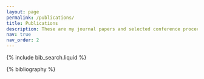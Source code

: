 ```yaml
---
layout: page
permalink: /publications/
title: Publications
description: These are my journal papers and selected conference proceedings in reverse chronological order. Please see my <a href='https://scholar.google.com/citations?user=5iMfGscAAAAJ'>Google Scholar</a> for up-to-date or a more comprehensive list.
nav: true
nav_order: 2
---
```


<!-- _pages/publications.md -->

<!-- Bibsearch Feature -->

{% include bib_search.liquid %}

<div class="publications">

{% bibliography %}

</div>
